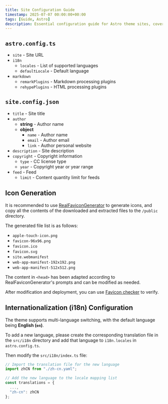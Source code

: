 ```yaml
---
title: Site Configuration Guide
timestamp: 2025-07-07 00:00:00+00:00
tags: [Guide, Astro]
description: Essential configuration guide for Astro theme sites, covering site settings, internationalization, and Markdown processing options.
---
```


## `astro.config.ts`

- `site` - Site URL
- `i18n`
    - `locales` - List of supported languages
    - `defaultLocale` - Default language
- `markdown`
    - `remarkPlugins` - Markdown processing plugins
    - `rehypePlugins` - HTML processing plugins

## `site.config.json`

- `title` - Site title
- `author`
    - **string** - Author name
    - **object**
        - `name` - Author name
        - `email` - Author email
        - `link` - Author personal website
- `description` - Site description
- `copyright` - Copyright information
    - `type` - CC license type
    - `year` - Copyright year or year range
- `feed` - Feed
    - `limit` - Content quantity limit for feeds

## Icon Generation

It is recommended to use [RealFaviconGenerator](https://realfavicongenerator.net/) to generate icons, and copy all the contents of the downloaded and extracted files to the `/public` directory.

The generated file list is as follows:

- `apple-touch-icon.png`
- `favicon-96x96.png`
- `favicon.ico`
- `favicon.svg`
- `site.webmanifest`
- `web-app-manifest-192x192.png`
- `web-app-manifest-512x512.png`

The content in `<head>` has been adapted according to RealFaviconGenerator's prompts and can be modified as needed.

After modification and deployment, you can use [Favicon checker](https://realfavicongenerator.net/favicon-checker) to verify.

## Internationalization (i18n) Configuration

The theme supports multi-language switching, with the default language being **English (`en`)**.

To add a new language, please create the corresponding translation file in the `src/i18n` directory and add that language to `i18n.locales` in `astro.config.ts`.

Then modify the `src/i18n/index.ts` file:

```ts
// Import the translation file for the new language
import zhCN from "./zh-cn.yaml";

// Add the new language to the locale mapping list
const translations = { 
  ...,
  "zh-cn": zhCN
};
```
